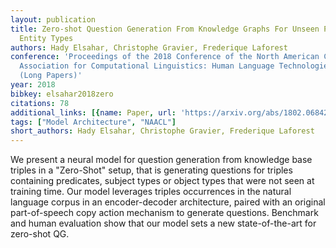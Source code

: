 ```yaml
---
layout: publication
title: Zero-shot Question Generation From Knowledge Graphs For Unseen Predicates And
  Entity Types
authors: Hady Elsahar, Christophe Gravier, Frederique Laforest
conference: 'Proceedings of the 2018 Conference of the North American Chapter of the
  Association for Computational Linguistics: Human Language Technologies, Volume 1
  (Long Papers)'
year: 2018
bibkey: elsahar2018zero
citations: 78
additional_links: [{name: Paper, url: 'https://arxiv.org/abs/1802.06842'}]
tags: ["Model Architecture", "NAACL"]
short_authors: Hady Elsahar, Christophe Gravier, Frederique Laforest
---
```

We present a neural model for question generation from knowledge base triples
in a "Zero-Shot" setup, that is generating questions for triples containing
predicates, subject types or object types that were not seen at training time.
Our model leverages triples occurrences in the natural language corpus in an
encoder-decoder architecture, paired with an original part-of-speech copy
action mechanism to generate questions. Benchmark and human evaluation show
that our model sets a new state-of-the-art for zero-shot QG.